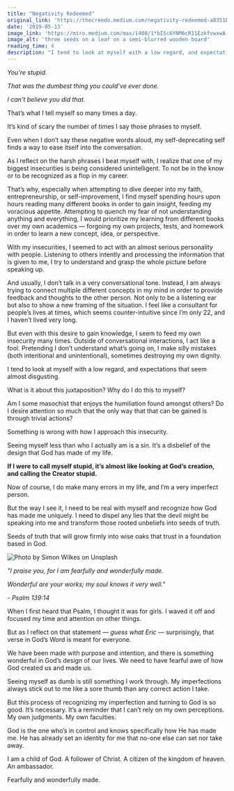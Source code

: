 ```yaml
---
title: "Negativity Redeemed"
original_link: 'https://thecreedo.medium.com/negativity-redeemed-a8351bf4e877'
date: '2019-05-13'
image_link: 'https://miro.medium.com/max/1400/1*bISc6YNM6cR11EzkfvwxwA.jpeg'
image_alt: 'three seeds on a leaf on a semi-blurred wooden board'
reading_time: 4
description: "I tend to look at myself with a low regard, and expectations that seem almost disgusting. What is it about this juxtaposition? Why do I do this to myself Something is wrong with how I approach this insecurity."
---
```

_You’re stupid._

_That was the dumbest thing you could’ve ever done._

_I can’t believe you did that._

That’s what I tell myself so many times a day.

It’s kind of scary the number of times I say those phrases to myself.

Even when I don’t say these negative words aloud, my self-deprecating self finds a way to ease itself into the conversation.

As I reflect on the harsh phrases I beat myself with, I realize that one of my biggest insecurities is being considered unintelligent. To not be in the know or to be recognized as a flop in my career.

That’s why, especially when attempting to dive deeper into my faith, entrepreneurship, or self-improvement, I find myself spending hours upon hours reading many different books in order to gain insight, feeding my voracious appetite. Attempting to quench my fear of not understanding anything and everything, I would prioritize my learning from different books over my own academics — forgoing my own projects, tests, and homework in order to learn a new concept, idea, or perspective.

With my insecurities, I seemed to act with an almost serious personality with people. Listening to others intently and processing the information that is given to me, I try to understand and grasp the whole picture before speaking up.

And usually, I don’t talk in a very conversational tone. Instead, I am always trying to connect multiple different concepts in my mind in order to provide feedback and thoughts to the other person. Not only to be a listening ear but also to show a new framing of the situation. I feel like a consultant for people’s lives at times, which seems counter-intuitive since I’m only 22, and I haven’t lived very long.

But even with this desire to gain knowledge, I seem to feed my own insecurity many times. Outside of conversational interactions, I act like a fool. Pretending I don’t understand what’s going on, I make silly mistakes (both intentional and unintentional), sometimes destroying my own dignity.

I tend to look at myself with a low regard, and expectations that seem almost disgusting.

What is it about this juxtaposition? Why do I do this to myself?

Am I some masochist that enjoys the humiliation found amongst others? Do I desire attention so much that the only way that that can be gained is through trivial actions?

Something is wrong with how I approach this insecurity.

Seeing myself less than who I actually am is a sin. It’s a disbelief of the design that God has made of my life.

**If I were to call myself stupid, it’s almost like looking at God’s creation, and calling the Creator stupid.**

Now of course, I do make many errors in my life, and I’m a very imperfect person.

But the way I see it, I need to be real with myself and recognize how God has made me uniquely. I need to dispel any lies that the devil might be speaking into me and transform those rooted unbeliefs into seeds of truth.

Seeds of truth that will grow firmly into wise oaks that trust in a foundation based in God.

![](https://miro.medium.com/max/1400/1*xqQTLs4bk-eZCJYHMbGlFg.jpeg "Photo by Simon Wilkes on Unsplash")

_"I praise you, for I am fearfully and wonderfully made._

_Wonderful are your works; my soul knows it very well."_

_- Psalm 139:14_

When I first heard that Psalm, I thought it was for girls. I waved it off and focused my time and attention on other things.

But as I reflect on that statement — _guess what Eric_ — surprisingly, that verse in God’s Word is meant for everyone.

We have been made with purpose and intention, and there is something wonderful in God’s design of our lives. We need to have fearful awe of how God created us and made us.

Seeing myself as dumb is still something I work through. My imperfections always stick out to me like a sore thumb than any correct action I take.

But this process of recognizing my imperfection and turning to God is so good. It’s necessary. It’s a reminder that I can’t rely on my own perceptions. My own judgments. My own faculties.

God is the one who’s in control and knows specifically how He has made me. He has already set an identity for me that no-one else can set nor take away.

I am a child of God. A follower of Christ. A citizen of the kingdom of heaven. An ambassador.

Fearfully and wonderfully made.